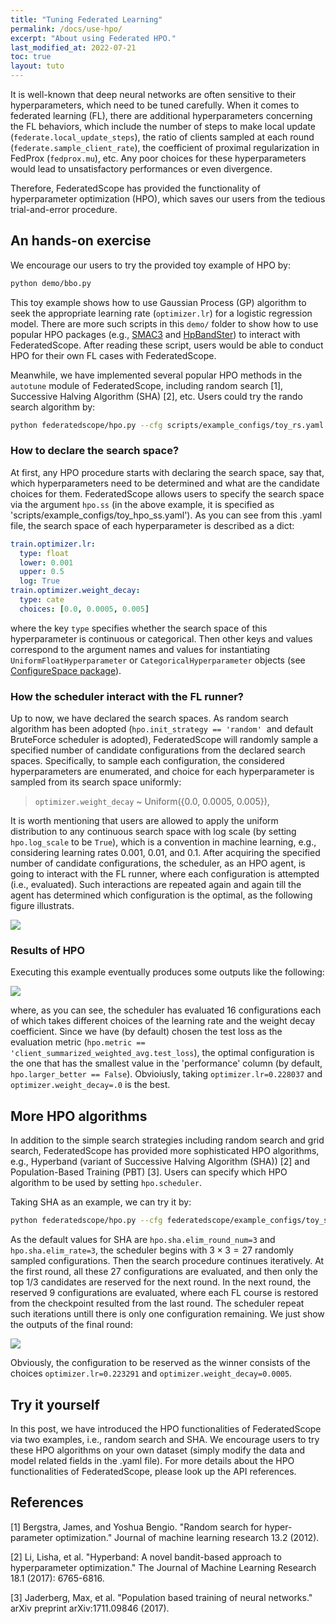 ```yaml
---
title: "Tuning Federated Learning"
permalink: /docs/use-hpo/
excerpt: "About using Federated HPO."
last_modified_at: 2022-07-21
toc: true
layout: tuto
---
```


It is well-known that deep neural networks are often sensitive to their hyperparameters, which need to be tuned carefully. When it comes to federated learning (FL), there are additional hyperparameters concerning the FL behaviors, which include the number of steps to make local update (`federate.local_update_steps`), the ratio of clients sampled at each round (`federate.sample_client_rate`), the coefficient of proximal regularization in FedProx (`fedprox.mu`), etc. Any poor choices for these hyperparameters would lead to unsatisfactory performances or even divergence.

Therefore, FederatedScope has provided the functionality of hyperparameter optimization (HPO), which saves our users from the tedious trial-and-error procedure.

## An hands-on exercise

We encourage our users to try the provided toy example of HPO by:

```bash
python demo/bbo.py
```

This toy example shows how to use Gaussian Process (GP) algorithm to seek the appropriate learning rate (`optimizer.lr`) for a logistic regression model.
There are more such scripts in this `demo/` folder to show how to use popular HPO packages (e.g., [SMAC3](https://github.com/automl/SMAC3) and [HpBandSter](https://github.com/automl/HpBandSter)) to interact with FederatedScope. After reading these script, users would be able to conduct HPO for their own FL cases with FederatedScope.

Meanwhile, we have implemented several popular HPO methods in the `autotune` module of FederatedScope, including random search [1], Successive Halving Algorithm (SHA) [2], etc. Users could try the rando search algorithm by:

```bash
python federatedscope/hpo.py --cfg scripts/example_configs/toy_rs.yaml
```

### How to declare the search space?
At first, any HPO procedure starts with declaring the search space, say that, which hyperparameters need to be determined and what are the candidate choices for them. FederatedScope allows users to specify the search space via the argument `hpo.ss` (in the above example, it is specified as 'scripts/example_configs/toy_hpo_ss.yaml'). As you can see from this .yaml file, the search space of each hyperparameter is described as a dict:

```yaml
train.optimizer.lr:
  type: float
  lower: 0.001
  upper: 0.5
  log: True
train.optimizer.weight_decay:
  type: cate
  choices: [0.0, 0.0005, 0.005]
```

where the key `type` specifies whether the search space of this hyperparameter is continuous or categorical. Then other keys and values correspond to the argument names and values for instantiating `UniformFloatHyperparameter` or `CategoricalHyperparameter` objects (see [ConfigureSpace package](https://automl.github.io/ConfigSpace/master/index.html)).

### How the scheduler interact with the FL runner?
Up to now, we have declared the search spaces. As random search algorithm has been adopted (`hpo.init_strategy == 'random'`  and default BruteForce scheduler is adopted), FederatedScope will randomly sample a specified number of candidate configurations from the declared search spaces. Specifically, to sample each configuration, the considered hyperparameters are enumerated, and choice for each hyperparameter is sampled from its search space uniformly:
> `optimizer.weight_decay` ~ Uniform({0.0, 0.0005, 0.005}),

It is worth mentioning that users are allowed to apply the uniform distribution to any continuous search space with log scale (by setting `hpo.log_scale` to be `True`), which is a convention in machine learning, e.g., considering learning rates 0.001, 0.01, and 0.1. After acquiring the specified number of candidate configurations, the scheduler, as an HPO agent, is going to interact with the FL runner, where each configuration is attempted (i.e., evaluated). Such interactions are repeated again and again till the agent has determined which configuration is the optimal, as the following figure illustrats.

![](https://img.alicdn.com/imgextra/i1/O1CN01lHkWop1XE7luBkfF8_!!6000000002891-0-tps-402-146.jpg#crop=0&crop=0&crop=1&crop=1&id=qzMAl&originHeight=146&originWidth=402&originalType=binary&ratio=1&rotation=0&showTitle=false&status=done&style=none&title=)

### Results of HPO
Executing this example eventually produces some outputs like the following:

![](https://img.alicdn.com/imgextra/i2/O1CN01ZKBQ5F1Vu8sK8Ko9F_!!6000000002712-2-tps-387-290.png#crop=0&crop=0&crop=1&crop=1&id=UUDzR&originHeight=290&originWidth=387&originalType=binary&ratio=1&rotation=0&showTitle=false&status=done&style=none&title=)

where, as you can see, the scheduler has evaluated 16 configurations each of which takes different choices of the learning rate and the weight decay coefficient. Since we have (by default) chosen the test loss as the evaluation metric (`hpo.metric == 'client_summarized_weighted_avg.test_loss`), the optimal configuration is the one that has the smallest value in the 'performance' column (by default, `hpo.larger_better == False`). Obvioiusly, taking `optimizer.lr=0.228037` and `optimizer.weight_decay=.0` is the best.

## More HPO algorithms

In addition to the simple search strategies including random search and grid search, FederatedScope has provided more sophisticated HPO algorithms, e.g., Hyperband (variant of Successive Halving Algorithm (SHA)) [2] and Population-Based Training (PBT) [3]. Users can specify which HPO algorithm to be used by setting `hpo.scheduler`.

Taking SHA as an example, we can try it by:

```bash
python federatedscope/hpo.py --cfg federatedscope/example_configs/toy_sha.yaml
```

As the default values for SHA are `hpo.sha.elim_round_num=3` and `hpo.sha.elim_rate=3`, the scheduler begins with $3 \times 3=27$ randomly sampled configurations. Then the search procedure continues iteratively. At the first round, all these 27 configurations are evaluated, and then only the top 1/3 candidates are reserved for the next round. In the next round, the reserved 9 configurations are evaluated, where each FL course is restored from the checkpoint resulted from the last round. The scheduler repeat such iterations untill there is only one configuration remaining. We just show the outputs of the final round:

![](https://img.alicdn.com/imgextra/i4/O1CN01UrrEC51vVZddBmQlY_!!6000000006178-2-tps-375-71.png#crop=0&crop=0&crop=1&crop=1&id=CA8y2&originHeight=71&originWidth=375&originalType=binary&ratio=1&rotation=0&showTitle=false&status=done&style=none&title=)

Obviously, the configuration to be reserved as the winner consists of the choices `optimizer.lr=0.223291` and `optimizer.weight_decay=0.0005`.

## Try it yourself

In this post, we have introduced the HPO functionalities of FederatedScope via two examples, i.e., random search and SHA. We encourage users to try these HPO algorithms on your own dataset (simply modify the data and model related fields in the .yaml file). For more details about the HPO functionalities of FederatedScope, please look up the API references.


## References

[1] Bergstra, James, and Yoshua Bengio. "Random search for hyper-parameter optimization." Journal of machine learning research 13.2 (2012).

[2] Li, Lisha, et al. "Hyperband: A novel bandit-based approach to hyperparameter optimization." The Journal of Machine Learning Research 18.1 (2017): 6765-6816.

[3] Jaderberg, Max, et al. "Population based training of neural networks." arXiv preprint arXiv:1711.09846 (2017).
